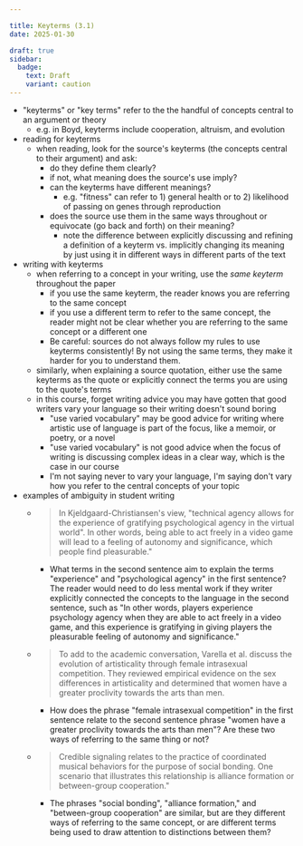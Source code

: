 ```yaml
---

title: Keyterms (3.1)
date: 2025-01-30

draft: true
sidebar:
  badge:
    text: Draft
    variant: caution
---
```


- "keyterms" or "key terms" refer to the the handful of concepts central to an argument or theory
	- e.g. in Boyd, keyterms include cooperation, altruism, and evolution
- reading for keyterms
	- when reading, look for the source's keyterms (the concepts central to their argument) and ask:
		- do they define them clearly?
		- if not, what meaning does the source's use imply?
		- can the keyterms have different meanings?
			- e.g. "fitness" can refer to 1)  general health or to 2) likelihood of passing on genes through reproduction
		- does the source use them in the same ways throughout or equivocate (go back and forth) on their meaning?
			- note the difference between explicitly discussing and refining a definition of a keyterm vs. implicitly changing its meaning by just using it in different ways in different parts of the text
- writing with keyterms
	- when referring to a concept in your writing, use the _same keyterm_ throughout the paper
		- if you use the same keyterm, the reader knows you are referring to the same concept
		- if you use a different term to refer to the same concept, the reader might not be clear whether you are referring to the same concept or a different one
		- Be careful: sources do not always follow my rules to use keyterms consistently! By not using the same terms, they make it harder for you to understand them.
	- similarly, when explaining a source quotation, either use the same keyterms as the quote or explicitly connect the terms you are using to the quote's terms
	- in this course, forget writing advice you may have gotten that good writers vary your language so their writing doesn't sound boring
		- "use varied vocabulary" may be good advice for writing where artistic use of language is part of the focus, like a memoir, or poetry, or a novel
		- "use varied vocabulary" is not good advice when the focus of writing is  discussing complex ideas in a clear way, which is the case in our course
		- I'm not saying never to vary your language, I'm saying don't vary how you refer to the central concepts of your topic
- examples of ambiguity in student writing
	- > In Kjeldgaard-Christiansen's view, "technical agency allows for the experience of gratifying psychological agency in the virtual world". In other words, being able to act freely in a video game will lead to a feeling of autonomy and significance, which people find pleasurable."
		- What terms in the second sentence aim to explain the terms "experience" and "psychological agency" in the first sentence? The reader would need to do less mental work if they writer explicitly connected the concepts to the language in the second sentence, such as "In other words, players experience psychology agency when they are able to act freely in a video game, and this experience is gratifying in giving players the pleasurable feeling of autonomy and significance."
	- > To add to the academic conversation, Varella et al. discuss the evolution of artisticality through female intrasexual competition. They reviewed empirical evidence on the sex differences in artisticality and determined that women have a greater proclivity towards the arts than men.
		- How does the phrase "female intrasexual competition" in the first sentence relate to the second sentence phrase "women have a greater proclivity towards the arts than men"? Are these two ways of referring to the same thing or not?
	- > Credible signaling relates to the practice of coordinated musical behaviors for the purpose of social bonding. One scenario that illustrates this relationship is alliance formation or between-group cooperation."
		- The phrases "social bonding", "alliance formation," and "between-group cooperation" are similar, but are they different ways of referring to the same concept, or are different terms being used to draw attention to distinctions between them?
